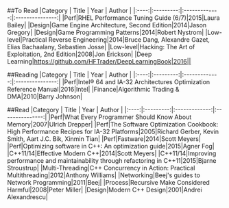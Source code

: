 ##To Read
|Category | Title  | Year         | Author |
|:----:|:---------:|:-------------:|:---------------:|
|Perf|RHEL Performance Tuning Guide (6/7)|2015|Laura Bailey|
|Design|Game Engine Architecture, Second Edition|2014|Jason Gregory|
|Design|Game Programming Patterns|2014|Robert Nystrom|
|Low-level|Practical Reverse Engineering|2014|Bruce Dang, Alexandre Gazet, Elias Bachaalany, Sebastien Josse|
|Low-level|Hacking: The Art of Exploitation, 2nd Edition|2008|Jon Erickson|
|Deep Learning|https://github.com/HFTrader/DeepLearningBook|2016||

##Reading
|Category | Title  | Year         | Author |
|:----:|:---------:|:-------------:|:---------------:|
|Perf|Intel® 64 and IA-32 Architectures Optimization Reference Manual|2016|Intel|
|Finance|Algorithmic Trading & DMA|2010|Barry Johnson|

##Read
|Category | Title  | Year         | Author |
|:----:|:---------:|:-------------:|:---------------:|
|Perf|What Every Programmer Should Know About Memory|2007|Ulrich Drepper|
|Perf|The Software Optimization Cookbook: High Performance Recipes for IA-32 Platforms|2005|Richard Gerber, Kevin Smith, Aart J.C. Bik, Xinmin Tian|
|Perf|Fastware|2014|Scott Meyers|
|Perf|Optimizing software in C++: An optimization guide|2015|Agner Fog|
|C++11/14|Effective Modern C++|2014|Scott Meyers|
|C++11/14|Improving performance and maintainability through refactoring in C++11|2015|Bjarne Stroustrup|
|Multi-Threading|C++ Concurrency in Action: Practical Multithreading|2012|Anthony Williams|
|Networking|Beej's guides to Network Programming|2011|Beej|
|Process|Recursive Make Considered Harmful|2008|Peter Miller|
|Design|Modern C++ Design|2001|Andrei Alexandrescu|
